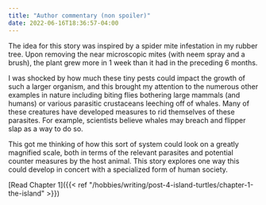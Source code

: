 ```yaml
---
title: "Author commentary (non spoiler)"
date: 2022-06-16T18:36:57-04:00
---
```


The idea for this story was inspired by a spider mite infestation in my rubber tree. Upon removing the near microscopic mites (with neem spray and a brush), the plant grew more in 1 week than it had in the preceding 6 months.

I was shocked by how much these tiny pests could impact the growth of such a larger organism, and this brought my attention to the numerous other examples in nature including biting flies bothering large mammals (and humans) or various parasitic crustaceans leeching off of whales. Many of these creatures have developed measures to rid themselves of these parasites. For example, scientists believe whales may breach and flipper slap as a way to do so.

This got me thinking of how this sort of system could look on a greatly magnified scale, both in terms of the relevant parasites and potential counter measures by the host animal. This story explores one way this could develop in concert with a specialized form of human society.

[Read Chapter 1]({{< ref "/hobbies/writing/post-4-island-turtles/chapter-1-the-island" >}})
